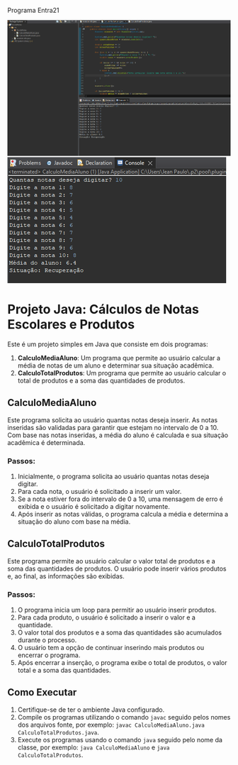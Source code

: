 Programa Entra21

<img src="Escola1.png"/>
<br/>
<img src="Escola2.png"/>

<h1>Projeto Java: Cálculos de Notas Escolares e Produtos</h1>

<p>Este é um projeto simples em Java que consiste em dois programas:</p>

<ol>
  <li><strong>CalculoMediaAluno</strong>: Um programa que permite ao usuário calcular a média de notas de um aluno e determinar sua situação acadêmica.</li>
  <li><strong>CalculoTotalProdutos</strong>: Um programa que permite ao usuário calcular o total de produtos e a soma das quantidades de produtos.</li>
</ol>

<h2>CalculoMediaAluno</h2>

<p>Este programa solicita ao usuário quantas notas deseja inserir. As notas inseridas são validadas para garantir que estejam no intervalo de 0 a 10. Com base nas notas inseridas, a média do aluno é calculada e sua situação acadêmica é determinada.</p>

<h3>Passos:</h3>

<ol>
  <li>Inicialmente, o programa solicita ao usuário quantas notas deseja digitar.</li>
  <li>Para cada nota, o usuário é solicitado a inserir um valor.</li>
  <li>Se a nota estiver fora do intervalo de 0 a 10, uma mensagem de erro é exibida e o usuário é solicitado a digitar novamente.</li>
  <li>Após inserir as notas válidas, o programa calcula a média e determina a situação do aluno com base na média.</li>
</ol>

<h2>CalculoTotalProdutos</h2>

<p>Este programa permite ao usuário calcular o valor total de produtos e a soma das quantidades de produtos. O usuário pode inserir vários produtos e, ao final, as informações são exibidas.</p>

<h3>Passos:</h3>

<ol>
  <li>O programa inicia um loop para permitir ao usuário inserir produtos.</li>
  <li>Para cada produto, o usuário é solicitado a inserir o valor e a quantidade.</li>
  <li>O valor total dos produtos e a soma das quantidades são acumulados durante o processo.</li>
  <li>O usuário tem a opção de continuar inserindo mais produtos ou encerrar o programa.</li>
  <li>Após encerrar a inserção, o programa exibe o total de produtos, o valor total e a soma das quantidades.</li>
</ol>

<h2>Como Executar</h2>

<ol>
  <li>Certifique-se de ter o ambiente Java configurado.</li>
  <li>Compile os programas utilizando o comando <code>javac</code> seguido pelos nomes dos arquivos fonte, por exemplo: <code>javac CalculoMediaAluno.java CalculoTotalProdutos.java</code>.</li>
  <li>Execute os programas usando o comando <code>java</code> seguido pelo nome da classe, por exemplo: <code>java CalculoMediaAluno</code> e <code>java CalculoTotalProdutos</code>.</li>
</ol>
